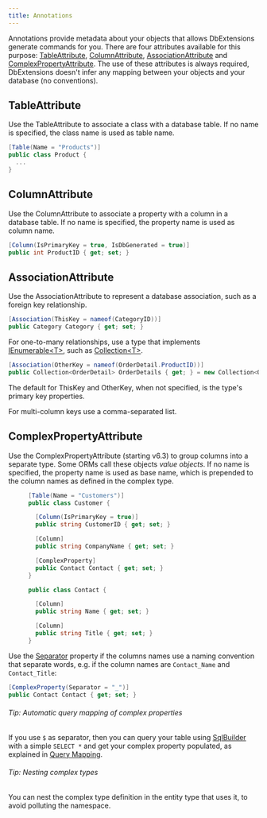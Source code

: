 ```yaml
---
title: Annotations
---
```

Annotations provide metadata about your objects that allows DbExtensions generate commands for you. There are four attributes available for this purpose: [TableAttribute], [ColumnAttribute], [AssociationAttribute] and [ComplexPropertyAttribute]. The use of these attributes is always required, DbExtensions doesn't infer any mapping between your objects and your database (no conventions).

TableAttribute
--------------
Use the TableAttribute to associate a class with a database table. If no name is specified, the class name is used as table name.

```csharp
[Table(Name = "Products")]
public class Product {
  ...
}
```

ColumnAttribute
---------------
Use the ColumnAttribute to associate a property with a column in a database table. If no name is specified, the property name is used as column name.

```csharp
[Column(IsPrimaryKey = true, IsDbGenerated = true)]
public int ProductID { get; set; }
```

AssociationAttribute
--------------------
Use the AssociationAttribute to represent a database association, such as a foreign key relationship.

```csharp
[Association(ThisKey = nameof(CategoryID))]
public Category Category { get; set; }
```

For one-to-many relationships, use a type that implements [IEnumerable&lt;T>][4], such as [Collection&lt;T>][5].

```csharp
[Association(OtherKey = nameof(OrderDetail.ProductID))]
public Collection<OrderDetail> OrderDetails { get; } = new Collection<OrderDetail>();
```

The default for ThisKey and OtherKey, when not specified, is the type's primary key properties.

For multi-column keys use a comma-separated list.

ComplexPropertyAttribute
-----------------------
Use the ComplexPropertyAttribute (starting v6.3) to group columns into a separate type. Some ORMs call these objects *value objects*. If no name is specified, the property name is used as base name, which is prepended to the column names as defined in the complex type. 

<figure class="code" data-highlight-lines="10 16 19" markdown="1">

```csharp
[Table(Name = "Customers")]
public class Customer {

  [Column(IsPrimaryKey = true)]
  public string CustomerID { get; set; }

  [Column]
  public string CompanyName { get; set; }

  [ComplexProperty]
  public Contact Contact { get; set; }
}

public class Contact {

  [Column]
  public string Name { get; set; }

  [Column]
  public string Title { get; set; }
}
```

</figure>

Use the [Separator][ComplexPropertyAttribute.Separator] property if the columns names use a naming convention that separate words, e.g. if the column names are `Contact_Name` and `Contact_Title`:

```csharp
[ComplexProperty(Separator = "_")]
public Contact Contact { get; set; }
```

<div class="note" markdown="1">

###### Tip: Automatic query mapping of complex properties
If you use `$` as separator, then you can query your table using [SqlBuilder] with a simple `SELECT *` and get your complex property populated, as explained in [Query Mapping](query-mapping.md#complex-properties).

</div>

<div class="note" markdown="1">

###### Tip: Nesting complex types
You can nest the complex type definition in the entity type that uses it, to avoid polluting the namespace.

</div>


[TableAttribute]: api/DbExtensions/TableAttribute/README.md
[ColumnAttribute]: api/DbExtensions/ColumnAttribute/README.md
[AssociationAttribute]: api/DbExtensions/AssociationAttribute/README.md
[ComplexPropertyAttribute]: api/DbExtensions/ComplexPropertyAttribute/README.md
[ComplexPropertyAttribute.Separator]: api/DbExtensions/ComplexPropertyAttribute/Separator.md
[SqlBuilder]: SqlBuilder.md
[4]: https://msdn.microsoft.com/en-us/library/9eekhta0
[5]: https://msdn.microsoft.com/en-us/library/ms132397
